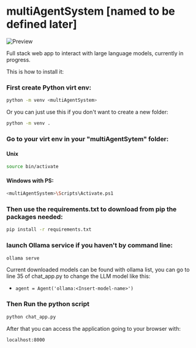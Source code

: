 # multiAgentSystem [named to be defined later]

![Preview](/.github/appPreview.gif)

Full stack web app to interact with large language models, currently in progress.

This is how to install it:

### First create Python virt env:
```bash
python -m venv <multiAgentSystem>
```
Or you can just use this if you don't want to create a new folder:
```bash
python -m venv .
```
### Go to your virt env in your "multiAgentSytem" folder:
#### Unix 
```bash
source bin/activate
```
#### Windows with PS:
```bash
<multiAgentSystem>\Scripts\Activate.ps1
```
### Then use the requirements.txt to download from pip the packages needed:
```bash
pip install -r requirements.txt
```
### launch Ollama service if you haven't by command line:
```bash
ollama serve
```
Current downloaded models can be found with ollama list, you can go to line 35 of chat_app.py to change the LLM model like this:

- `agent = Agent('ollama:<Insert-model-name>')`

### Then Run the python script
```bash
python chat_app.py
```
After that you can access the application going to your browser with:
```bash
localhost:8000
```
